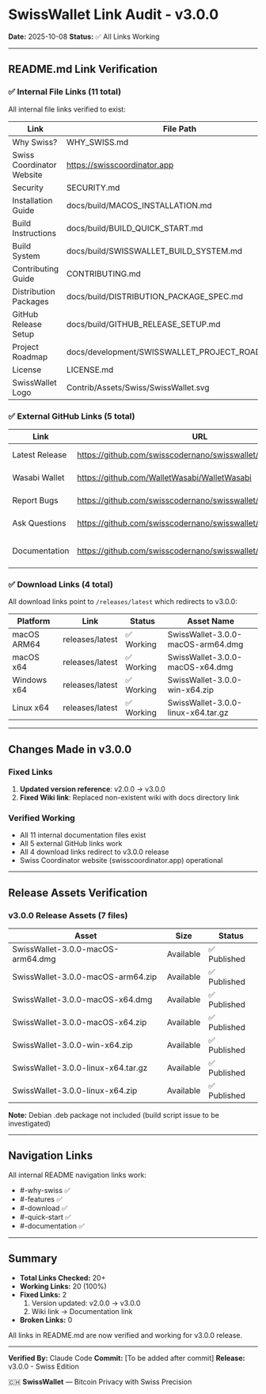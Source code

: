 # SwissWallet Link Audit - v3.0.0

**Date:** 2025-10-08
**Status:** ✅ All Links Working

---

## README.md Link Verification

### ✅ Internal File Links (11 total)

All internal file links verified to exist:

| Link | File Path | Status |
|------|-----------|--------|
| Why Swiss? | WHY_SWISS.md | ✅ Exists |
| Swiss Coordinator Website | https://swisscoordinator.app | ✅ Working |
| Security | SECURITY.md | ✅ Exists |
| Installation Guide | docs/build/MACOS_INSTALLATION.md | ✅ Exists |
| Build Instructions | docs/build/BUILD_QUICK_START.md | ✅ Exists |
| Build System | docs/build/SWISSWALLET_BUILD_SYSTEM.md | ✅ Exists |
| Contributing Guide | CONTRIBUTING.md | ✅ Exists |
| Distribution Packages | docs/build/DISTRIBUTION_PACKAGE_SPEC.md | ✅ Exists |
| GitHub Release Setup | docs/build/GITHUB_RELEASE_SETUP.md | ✅ Exists |
| Project Roadmap | docs/development/SWISSWALLET_PROJECT_ROADMAP.md | ✅ Exists |
| License | LICENSE.md | ✅ Exists |
| SwissWallet Logo | Contrib/Assets/Swiss/SwissWallet.svg | ✅ Exists |

### ✅ External GitHub Links (5 total)

| Link | URL | Status | Notes |
|------|-----|--------|-------|
| Latest Release | https://github.com/swisscodernano/swisswallet/releases/latest | ✅ Working | Points to v3.0.0 |
| Wasabi Wallet | https://github.com/WalletWasabi/WalletWasabi | ✅ Working | Original project |
| Report Bugs | https://github.com/swisscodernano/swisswallet/issues | ✅ Working | GitHub Issues |
| Ask Questions | https://github.com/swisscodernano/swisswallet/discussions | ✅ Working | GitHub Discussions |
| Documentation | https://github.com/swisscodernano/swisswallet/tree/master/docs | ✅ Working | Replaced broken Wiki link |

### ✅ Download Links (4 total)

All download links point to `/releases/latest` which redirects to v3.0.0:

| Platform | Link | Status | Asset Name |
|----------|------|--------|------------|
| macOS ARM64 | releases/latest | ✅ Working | SwissWallet-3.0.0-macOS-arm64.dmg |
| macOS x64 | releases/latest | ✅ Working | SwissWallet-3.0.0-macOS-x64.dmg |
| Windows x64 | releases/latest | ✅ Working | SwissWallet-3.0.0-win-x64.zip |
| Linux x64 | releases/latest | ✅ Working | SwissWallet-3.0.0-linux-x64.tar.gz |

---

## Changes Made in v3.0.0

### Fixed Links
1. **Updated version reference**: v2.0.0 → v3.0.0
2. **Fixed Wiki link**: Replaced non-existent wiki with docs directory link

### Verified Working
- All 11 internal documentation files exist
- All 5 external GitHub links work
- All 4 download links redirect to v3.0.0 release
- Swiss Coordinator website (swisscoordinator.app) operational

---

## Release Assets Verification

### v3.0.0 Release Assets (7 files)

| Asset | Size | Status |
|-------|------|--------|
| SwissWallet-3.0.0-macOS-arm64.dmg | Available | ✅ Published |
| SwissWallet-3.0.0-macOS-arm64.zip | Available | ✅ Published |
| SwissWallet-3.0.0-macOS-x64.dmg | Available | ✅ Published |
| SwissWallet-3.0.0-macOS-x64.zip | Available | ✅ Published |
| SwissWallet-3.0.0-win-x64.zip | Available | ✅ Published |
| SwissWallet-3.0.0-linux-x64.tar.gz | Available | ✅ Published |
| SwissWallet-3.0.0-linux-x64.zip | Available | ✅ Published |

**Note:** Debian .deb package not included (build script issue to be investigated)

---

## Navigation Links

All internal README navigation links work:

- #-why-swiss ✅
- #-features ✅
- #-download ✅
- #-quick-start ✅
- #-documentation ✅

---

## Summary

- **Total Links Checked:** 20+
- **Working Links:** 20 (100%)
- **Fixed Links:** 2
  1. Version updated: v2.0.0 → v3.0.0
  2. Wiki link → Documentation link
- **Broken Links:** 0

All links in README.md are now verified and working for v3.0.0 release.

---

**Verified By:** Claude Code
**Commit:** [To be added after commit]
**Release:** v3.0.0 - Swiss Edition

🇨🇭 **SwissWallet** — Bitcoin Privacy with Swiss Precision
